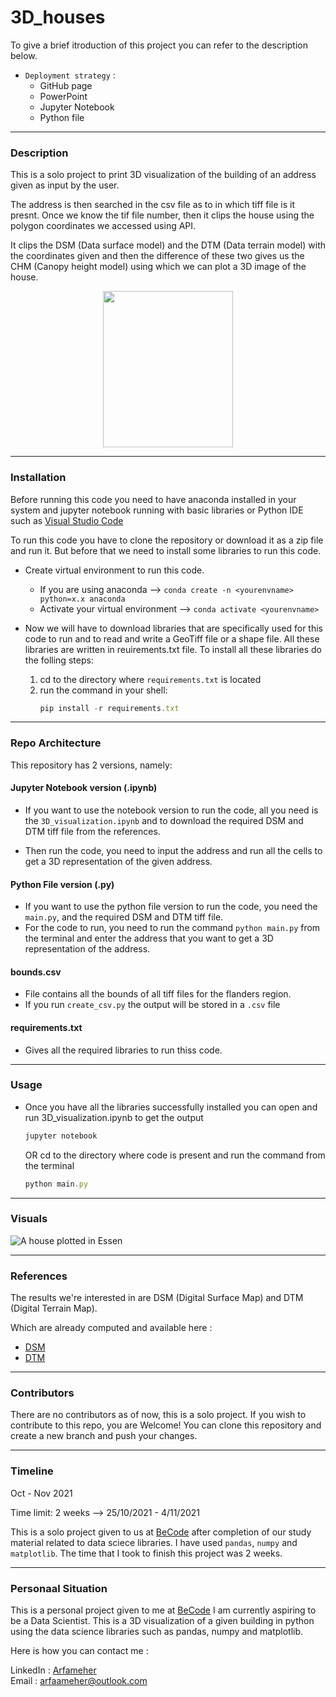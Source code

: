 # 3D_houses
To give a brief itroduction of this project you can refer to the description below.
- `Deployment strategy` :
  - GitHub page
  - PowerPoint
  - Jupyter Notebook
  - Python file
***
### Description
This is a solo project to print 3D visualization of the building of an address given as input by the user. 

The address is then searched in the csv file as to in which tiff file is it presnt. Once we know the tif file number, then it clips the house using the polygon coordinates we accessed using API.

It clips the DSM (Data surface model) and the DTM (Data terrain model) with the coordinates given and then the difference of these two gives us the CHM (Canopy height model) using which we can plot a 3D image of the house.
<p align="center">
  <img src="https://carpentries-incubator.github.io/geospatial-python/images/dc-spatial-raster/lidarTree-height.png"width="208" height="250" />
</p>

***
### Installation
Before running this code you need to have anaconda installed in your system and jupyter notebook running with basic libraries or Python IDE such as [Visual Studio Code](https://code.visualstudio.com/)

To run this code you have to clone the repository or download it as a zip file and run it. But before that we need to install some libraries to run this code.

- Create virtual environment to run this code. 
    - If you are using anaconda --> `conda create -n <yourenvname> python=x.x anaconda`
    - Activate your virtual environment -->
    `conda activate <yourenvname>`

- Now we will have to download libraries that are specifically used for this code to run and to read and write a GeoTiff file or a shape file. All these libraries are written in reuirements.txt file.
To install all these libraries do the folling steps:

    1. cd to the directory where `requirements.txt` is located
    2. run the command in your shell: 
        ```javascript
        pip install -r requirements.txt
        ``` 
***
### Repo Architecture

This repository has 2 versions, namely:
#### Jupyter Notebook version (.ipynb)

- If you want to use the notebook version to run the code, all you need is the `3D_visualization.ipynb` and to download the required DSM and DTM tiff file from the references.

- Then run the code, you need to input the address and run all the cells to get a 3D representation of the given address.

#### Python File version (.py)

- If you want to use the python file version to run the code, you need the `main.py`, and the required DSM and DTM tiff file.     
- For the code to run, you need to run the command `python main.py` from the terminal and enter the address that you want to get a 3D representation of the address.
   
#### bounds.csv

- File contains all the bounds of all tiff files for the flanders region.
- If you run `create_csv.py` the output will be stored in a `.csv` file

#### requirements.txt 

- Gives all the required libraries to run thiss code.

***
### Usage
- Once you have all the libraries successfully installed you can open and run 3D_visualization.ipynb to get the output
    ```javascript
    jupyter notebook
    ```
  OR
cd to the directory where code is present and run the command from the terminal 
    ```javascript
    python main.py
    ```

***
### Visuals

![A house plotted in Essen](https://github.com/Arfameher/3D_houses/blob/main/3D_house_images/Essen_House_no_31.gif)

***
### References
The results we're interested in are DSM (Digital Surface Map) and DTM (Digital Terrain Map).

Which are already computed and available here :

- [DSM](http://www.geopunt.be/download?container=dhm-vlaanderen-ii-dsm-raster-1m&title=Digitaal%20Hoogtemodel%20Vlaanderen%20II,%20DSM,%20raster,%201m)
- [DTM](http://www.geopunt.be/download?container=dhm-vlaanderen-ii-dtm-raster-1m&title=Digitaal%20Hoogtemodel%20Vlaanderen%20II,%20DTM,%20raster,%201m)


***
### Contributors
There are no contributors as of now, this is a solo project. If you wish to contribute to this repo, you are Welcome!
You can clone this repository and create a new branch and push your changes.

***
### Timeline
Oct - Nov 2021

Time limit: 2 weeks --> 25/10/2021 - 4/11/2021 

This is a solo project given to us at [BeCode](https://becode.org/) after completion of our study material related to data sciece libraries. I have used `pandas`, `numpy` and `matplotlib`.
The time that I took to finish this project was 2 weeks.

***
### Personaal Situation
This is a personal project given to me at [BeCode](https://becode.org/)
I am currently aspiring to be a Data Scientist. This is a 3D visualization of a given building in python using the data science libraries such as pandas, numpy and matplotlib.

Here is how you can contact me :

LinkedIn : [Arfameher](https://www.linkedin.com/in/arfa-meher/)  
Email : arfaameher@outlook.com